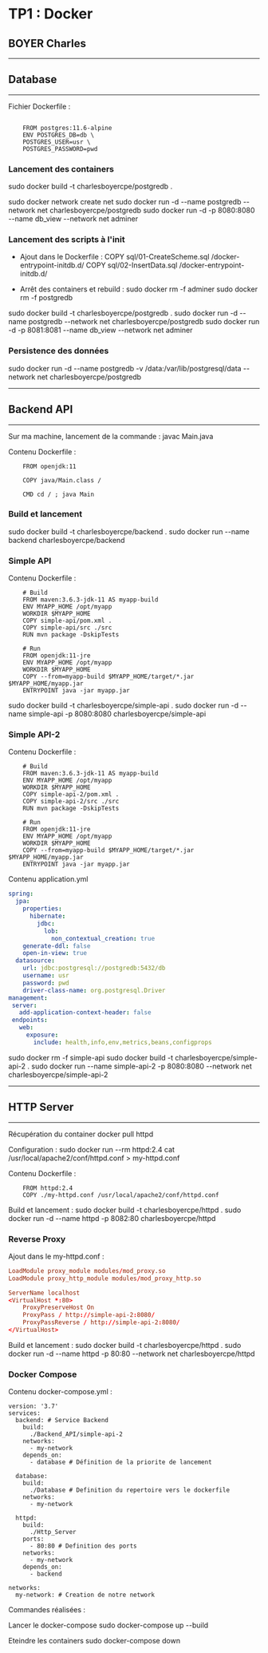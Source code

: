 # TP1 : Docker

## BOYER Charles

---

## Database

---

Fichier Dockerfile :

```docker

    FROM postgres:11.6-alpine
    ENV POSTGRES_DB=db \
    POSTGRES_USER=usr \
    POSTGRES_PASSWORD=pwd

```

### Lancement des containers

sudo docker build -t charlesboyercpe/postgredb .

sudo docker network create net
sudo docker run -d --name postgredb --network net charlesboyercpe/postgredb
sudo docker run -d -p 8080:8080 --name db_view --network net adminer

### Lancement des scripts à l'init

- Ajout dans le Dockerfile :
COPY sql/01-CreateScheme.sql /docker-entrypoint-initdb.d/
COPY sql/02-InsertData.sql /docker-entrypoint-initdb.d/

- Arrêt des containers et rebuild :
sudo docker rm -f adminer
sudo docker rm -f postgredb

sudo docker build -t charlesboyercpe/postgredb .
sudo docker run -d --name postgredb --network net charlesboyercpe/postgredb
sudo docker run -d -p 8081:8081 --name db_view --network net adminer

### Persistence des données

sudo docker run -d --name postgredb -v /data:/var/lib/postgresql/data --network net charlesboyercpe/postgredb

---

## Backend API

---

Sur ma machine, lancement de la commande : javac Main.java

Contenu Dockerfile :

```docker
    FROM openjdk:11

    COPY java/Main.class /

    CMD cd / ; java Main
```

### Build et lancement

sudo docker build -t charlesboyercpe/backend .
sudo docker run --name backend charlesboyercpe/backend

### Simple API

Contenu Dockerfile :

```docker
    # Build
    FROM maven:3.6.3-jdk-11 AS myapp-build
    ENV MYAPP_HOME /opt/myapp
    WORKDIR $MYAPP_HOME
    COPY simple-api/pom.xml .
    COPY simple-api/src ./src
    RUN mvn package -DskipTests

    # Run
    FROM openjdk:11-jre
    ENV MYAPP_HOME /opt/myapp
    WORKDIR $MYAPP_HOME
    COPY --from=myapp-build $MYAPP_HOME/target/*.jar $MYAPP_HOME/myapp.jar
    ENTRYPOINT java -jar myapp.jar
```

sudo docker build -t charlesboyercpe/simple-api .
sudo docker run -d --name simple-api -p 8080:8080 charlesboyercpe/simple-api

### Simple API-2

Contenu Dockerfile :

```docker
    # Build
    FROM maven:3.6.3-jdk-11 AS myapp-build
    ENV MYAPP_HOME /opt/myapp
    WORKDIR $MYAPP_HOME
    COPY simple-api-2/pom.xml .
    COPY simple-api-2/src ./src
    RUN mvn package -DskipTests

    # Run
    FROM openjdk:11-jre
    ENV MYAPP_HOME /opt/myapp
    WORKDIR $MYAPP_HOME
    COPY --from=myapp-build $MYAPP_HOME/target/*.jar $MYAPP_HOME/myapp.jar
    ENTRYPOINT java -jar myapp.jar
```

Contenu application.yml

```yml
spring:
  jpa:
    properties:
      hibernate:
        jdbc:
          lob:
            non_contextual_creation: true
    generate-ddl: false
    open-in-view: true
  datasource:
    url: jdbc:postgresql://postgredb:5432/db
    username: usr
    password: pwd
    driver-class-name: org.postgresql.Driver
management:
 server:
   add-application-context-header: false
 endpoints:
   web:
     exposure:
       include: health,info,env,metrics,beans,configprops
```

sudo docker rm -f simple-api
sudo docker build -t charlesboyercpe/simple-api-2 .
sudo docker run --name simple-api-2 -p 8080:8080 --network net charlesboyercpe/simple-api-2

---

## HTTP Server

---

Récupération du container
docker pull httpd

Configuration :
sudo docker run --rm httpd:2.4 cat /usr/local/apache2/conf/httpd.conf > my-httpd.conf

Contenu Dockerfile :

```docker
    FROM httpd:2.4
    COPY ./my-httpd.conf /usr/local/apache2/conf/httpd.conf
```

Build et lancement :
sudo docker build -t charlesboyercpe/httpd .
sudo docker run -d --name httpd -p 8082:80 charlesboyercpe/httpd


### Reverse Proxy

Ajout dans le my-httpd.conf :

```conf
LoadModule proxy_module modules/mod_proxy.so
LoadModule proxy_http_module modules/mod_proxy_http.so

ServerName localhost
<VirtualHost *:80>
    ProxyPreserveHost On
    ProxyPass / http://simple-api-2:8080/
    ProxyPassReverse / http://simple-api-2:8080/
</VirtualHost>
```

Build et lancement :
sudo docker build -t charlesboyercpe/httpd .
sudo docker run -d --name httpd -p 80:80 --network net charlesboyercpe/httpd

### Docker Compose

Contenu docker-compose.yml :

```docker
version: '3.7'
services:
  backend: # Service Backend
    build:
      ./Backend_API/simple-api-2
    networks:
      - my-network
    depends_on:
      - database # Définition de la priorite de lancement

  database:
    build:
      ./Database # Definition du repertoire vers le dockerfile
    networks:
      - my-network

  httpd:
    build:
      ./Http_Server
    ports:
      - 80:80 # Definition des ports
    networks:
      - my-network
    depends_on:
      - backend

networks:
  my-network: # Creation de notre network
```

Commandes réalisées :

Lancer le docker-compose
sudo docker-compose up --build

Eteindre les containers
sudo docker-compose down